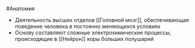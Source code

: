 #Анатомия 
- Деятельность высших отделов [[Головной мозг]], обеспечивающая поведение человека в постоянно меняющихся условиях
- Основу составляют сложные электрохимические процессы, происходящие в [[Нейрон]] коры больших полушарий